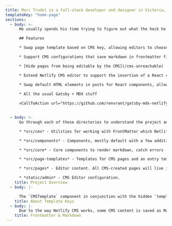 ```yaml
---
title: Marc Trudel is a full-stack developer and designer in Victoria, British Columbia, Canada.
templateKey: "home-page"
sections:
  - body: >-
      He usually spends his time trying to figure out what the heck he's doing, and playing around with code.

      ## Features

      * Swap page template based on CMS key, allowing editors to choose different page templates

      * Support CMS configurations that save markdown in frontmatter fields with an mdx-enabled markdown renderer component (with example)

      * [Hide pages from being editable by the CMS](/cms-unreachable)

      * Extend Netlify CMS editor to support the insertion of a React component, allowing your editors to include things like buttons or testimonials

      * Swap default HTML elements in posts for React components, allowing for greater control
      
      * All the usual Gatsby + MDX stuff

      <CallToAction url="https://github.com/renvrant/gatsby-mdx-netlify-cms-starter" align="center">Get In Touch</CallToAction>

    
  - body: >-
      Go through each of these directories to understand the project and extend from it.

      * *src/cms* - Utilities for working with FrontMatter which Netlify CMS depends on, example previews and example widget registration. This folder also includes a whitelist of components that will be included in the MDX render scope in **cms-components.constants.js**.

      * *src/components* - Components, mostly default with a few additions such as a call to action and a smart link.

      * *src/core* - Core components to render markdown, catch errors

      * *src/page-templates* - Templates for CMS pages and an entry template component that will be used to determine what template should be shown where. Look in particular at **cms-entry.template.js**

      * *src/pages* - Editor content. All CMS-created pages will live in the content directory. Other pages may be modified from the CMS, but cannot be created or deleted.

      * *static/admin* - CMS Editor configuration.
    title: Project Overview
  - body: |-

      The `CMSTemplate` component in conjunction with the hidden `templateKey` var controls which template will be used to render each content page. The `CMSTemplate` component will try to map the value of `templateKey` to a component, and fall back to a default if nothing is found. Please see the component for more details.
    title: About Template Keys
  - body: |-
      Due to the way Netlify CMS works, some CMS content is saved as Markdown `frontmatter` rather than actual markdown. Therefore, fields with a markdown editor will save a raw markdown string. It is up to our templates to correctly parse markdown. For this, we have the core component `<RenderMarkdown>` which will parse MDX upon receiving an MDX string and include supplied React components as appropriate. Under the hood, this uses [@mdx/runtime](https://mdxjs.com/advanced/runtime) so please look there fore configuration details.
    title: Frontmatter & Markdown
---
```


